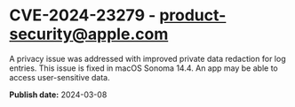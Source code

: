 # CVE-2024-23279 - product-security@apple.com

A privacy issue was addressed with improved private data redaction for log entries. This issue is fixed in macOS Sonoma 14.4. An app may be able to access user-sensitive data.

**Publish date:** 2024-03-08
